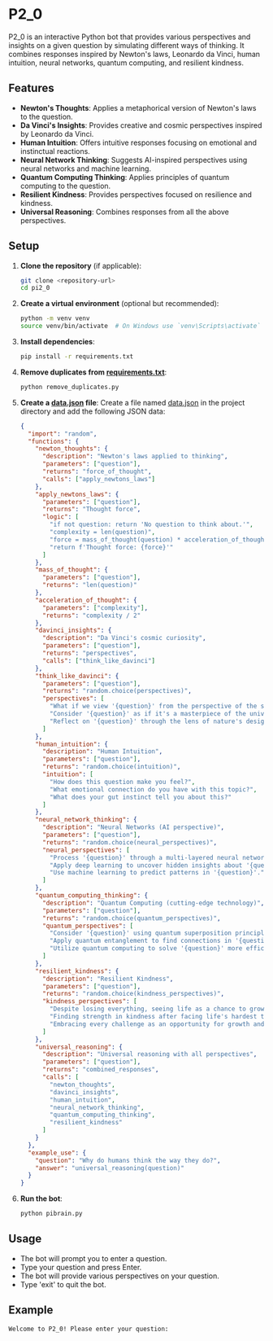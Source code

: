 # P2_0

P2_0 is an interactive Python bot that provides various perspectives and insights on a given question by simulating different ways of thinking. It combines responses inspired by Newton's laws, Leonardo da Vinci, human intuition, neural networks, quantum computing, and resilient kindness.

## Features

- **Newton's Thoughts**: Applies a metaphorical version of Newton's laws to the question.
- **Da Vinci's Insights**: Provides creative and cosmic perspectives inspired by Leonardo da Vinci.
- **Human Intuition**: Offers intuitive responses focusing on emotional and instinctual reactions.
- **Neural Network Thinking**: Suggests AI-inspired perspectives using neural networks and machine learning.
- **Quantum Computing Thinking**: Applies principles of quantum computing to the question.
- **Resilient Kindness**: Provides perspectives focused on resilience and kindness.
- **Universal Reasoning**: Combines responses from all the above perspectives.

## Setup

1. **Clone the repository** (if applicable):

    ```sh
    git clone <repository-url>
    cd pi2_0
    ```

2. **Create a virtual environment** (optional but recommended):

    ```sh
    python -m venv venv
    source venv/bin/activate  # On Windows use `venv\Scripts\activate`
    ```

3. **Install dependencies**:

    ```sh
    pip install -r requirements.txt
    ```

4. **Remove duplicates from [requirements.txt](http://_vscodecontentref_/1)**:

    ```sh
    python remove_duplicates.py
    ```

5. **Create a [data.json](http://_vscodecontentref_/2) file**:
    Create a file named [data.json](http://_vscodecontentref_/3) in the project directory and add the following JSON data:

    ```json
    {
      "import": "random",
      "functions": {
        "newton_thoughts": {
          "description": "Newton's laws applied to thinking",
          "parameters": ["question"],
          "returns": "force_of_thought",
          "calls": ["apply_newtons_laws"]
        },
        "apply_newtons_laws": {
          "parameters": ["question"],
          "returns": "Thought force",
          "logic": [
            "if not question: return 'No question to think about.'",
            "complexity = len(question)",
            "force = mass_of_thought(question) * acceleration_of_thought(complexity)",
            "return f'Thought force: {force}'"
          ]
        },
        "mass_of_thought": {
          "parameters": ["question"],
          "returns": "len(question)"
        },
        "acceleration_of_thought": {
          "parameters": ["complexity"],
          "returns": "complexity / 2"
        },
        "davinci_insights": {
          "description": "Da Vinci's cosmic curiosity",
          "parameters": ["question"],
          "returns": "perspectives",
          "calls": ["think_like_davinci"]
        },
        "think_like_davinci": {
          "parameters": ["question"],
          "returns": "random.choice(perspectives)",
          "perspectives": [
            "What if we view '{question}' from the perspective of the stars?",
            "Consider '{question}' as if it's a masterpiece of the universe.",
            "Reflect on '{question}' through the lens of nature's design."
          ]
        },
        "human_intuition": {
          "description": "Human Intuition",
          "parameters": ["question"],
          "returns": "random.choice(intuition)",
          "intuition": [
            "How does this question make you feel?",
            "What emotional connection do you have with this topic?",
            "What does your gut instinct tell you about this?"
          ]
        },
        "neural_network_thinking": {
          "description": "Neural Networks (AI perspective)",
          "parameters": ["question"],
          "returns": "random.choice(neural_perspectives)",
          "neural_perspectives": [
            "Process '{question}' through a multi-layered neural network.",
            "Apply deep learning to uncover hidden insights about '{question}'.",
            "Use machine learning to predict patterns in '{question}'."
          ]
        },
        "quantum_computing_thinking": {
          "description": "Quantum Computing (cutting-edge technology)",
          "parameters": ["question"],
          "returns": "random.choice(quantum_perspectives)",
          "quantum_perspectives": [
            "Consider '{question}' using quantum superposition principles.",
            "Apply quantum entanglement to find connections in '{question}'.",
            "Utilize quantum computing to solve '{question}' more efficiently."
          ]
        },
        "resilient_kindness": {
          "description": "Resilient Kindness",
          "parameters": ["question"],
          "returns": "random.choice(kindness_perspectives)",
          "kindness_perspectives": [
            "Despite losing everything, seeing life as a chance to grow.",
            "Finding strength in kindness after facing life's hardest trials.",
            "Embracing every challenge as an opportunity for growth and compassion."
          ]
        },
        "universal_reasoning": {
          "description": "Universal reasoning with all perspectives",
          "parameters": ["question"],
          "returns": "combined_responses",
          "calls": [
            "newton_thoughts",
            "davinci_insights",
            "human_intuition",
            "neural_network_thinking",
            "quantum_computing_thinking",
            "resilient_kindness"
          ]
        }
      },
      "example_use": {
        "question": "Why do humans think the way they do?",
        "answer": "universal_reasoning(question)"
      }
    }
    ```

6. **Run the bot**:

    ```sh
    python pibrain.py
    ```

## Usage

- The bot will prompt you to enter a question.
- Type your question and press Enter.
- The bot will provide various perspectives on your question.
- Type 'exit' to quit the bot.

## Example

```sh
Welcome to P2_0! Please enter your question:
```